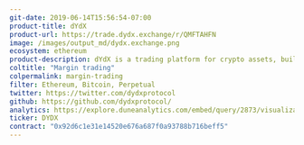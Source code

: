 ```yaml
---
git-date: 2019-06-14T15:56:54-07:00
product-title: dYdX
product-url: https://trade.dydx.exchange/r/QMFTAHFN
image: /images/output_md/dydx.exchange.png
ecosystem: ethereum
product-description: dYdX is a trading platform for crypto assets, built with open-source protocols, enabling decentralized margin trading. [dYdX - Decentralized Platform for Advanced Financial Products, interview with  Antonio Juliano](/dydx)
coltitle: "Margin trading"
colpermalink: margin-trading
filter: Ethereum, Bitcoin, Perpetual
twitter: https://twitter.com/dydxprotocol
github: https://github.com/dydxprotocol/
analytics: https://explore.duneanalytics.com/embed/query/2873/visualization/5534?api_key=ZcYHEmH4ZQrNEKcN22tNrTn2HvYl8tNFUjVwh7WG
ticker: DYDX
contract: "0x92d6c1e31e14520e676a687f0a93788b716beff5"
---
```


